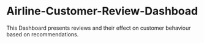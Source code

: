 # Airline-Customer-Review-Dashboad
This Dashboard presents reviews and their effect on customer behaviour based on recommendations.   
